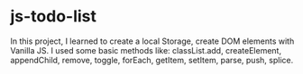 # js-todo-list
In this project, I learned to create a local Storage, create DOM elements with Vanilla JS. 
I used some basic methods like: classList.add, createElement, appendChild, remove, toggle, forEach, getItem, setItem, parse, push, splice. 

